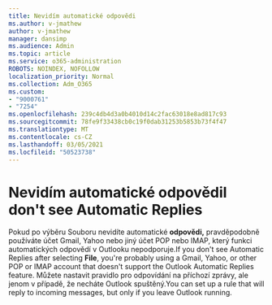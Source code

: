 ```yaml
---
title: Nevidím automatické odpovědi
ms.author: v-jmathew
author: v-jmathew
manager: dansimp
ms.audience: Admin
ms.topic: article
ms.service: o365-administration
ROBOTS: NOINDEX, NOFOLLOW
localization_priority: Normal
ms.collection: Adm_O365
ms.custom:
- "9000761"
- "7254"
ms.openlocfilehash: 239c4db4d3a0b4010d14c2fac63018e8ad817c93
ms.sourcegitcommit: 78fe9f33438cb0c19f0dab31253b5853b73f4f47
ms.translationtype: MT
ms.contentlocale: cs-CZ
ms.lasthandoff: 03/05/2021
ms.locfileid: "50523738"
---
```

# <a name="i-dont-see-automatic-replies"></a><span data-ttu-id="4a884-102">Nevidím automatické odpovědi</span><span class="sxs-lookup"><span data-stu-id="4a884-102">I don't see Automatic Replies</span></span>

<span data-ttu-id="4a884-103">Pokud po výběru Souboru nevidíte automatické **odpovědi,** pravděpodobně používáte účet Gmail, Yahoo nebo jiný účet POP nebo IMAP, který funkci automatických odpovědí v Outlooku nepodporuje.</span><span class="sxs-lookup"><span data-stu-id="4a884-103">If you don't see Automatic Replies after selecting **File**, you're probably using a Gmail, Yahoo, or other POP or IMAP account that doesn't support the Outlook Automatic Replies feature.</span></span> <span data-ttu-id="4a884-104">Můžete nastavit pravidlo pro odpovídání na příchozí zprávy, ale jenom v případě, že necháte Outlook spuštěný.</span><span class="sxs-lookup"><span data-stu-id="4a884-104">You can set up a rule that will reply to incoming messages, but only if you leave Outlook running.</span></span>

